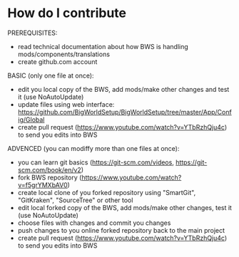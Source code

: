 # How do I contribute

PREREQUISITES:
* read technical documentation about how BWS is handling mods/components/translations  
* create github.com account

BASIC (only one file at once):
* edit you local copy of the BWS, add mods/make other changes and test it (use NoAutoUpdate)   
* update files using web interface: <https://github.com/BigWorldSetup/BigWorldSetup/tree/master/App/Config/Global>  
* create pull request (<https://www.youtube.com/watch?v=YTbRzhQju4c>) to send you edits into BWS  

ADVENCED (you can modiffy more than one files at once):
* you can learn git basics (<https://git-scm.com/videos>, <https://git-scm.com/book/en/v2>)  
* fork BWS repository (<https://www.youtube.com/watch?v=f5grYMXbAV0>)  
* create local clone of you forked repository using "SmartGit", "GitKraken", "SourceTree" or other tool  
* edit local forked copy of the BWS, add mods/make other changes, test it (use NoAutoUpdate)  
* choose files with changes and commit you changes  
* push changes to you online forked repository back to the main project  
* create pull request (<https://www.youtube.com/watch?v=YTbRzhQju4c>) to send you edits into BWS  
